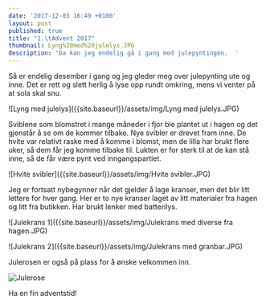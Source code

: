 ```yaml
---
date: '2017-12-03 16:49 +0100'
layout: post
published: true
title: "1.\tAdvent 2017"
thumbnail: Lyng%20med%20julelys.JPG
description: 'Da kan jeg endelig gå i gang med julepyntingen.  '
---
```


Så er endelig desember i gang og jeg gleder meg over julepynting ute og inne. Det er rett og slett herlig å lyse opp rundt omkring, mens vi venter på at sola skal snu. 

![Lyng med julelys]({{site.baseurl}}/assets/img/Lyng med julelys.JPG)

Sviblene som blomstret i mange måneder i fjor ble plantet ut i hagen og det gjenstår å se om de kommer tilbake. Nye svibler er drevet fram inne. De hvite var relativt raske med å komme i blomst, men de lilla har brukt flere uker, så dem får jeg komme tilbake til. Lukten er for sterk til at de kan stå inne, så de får være pynt ved inngangspartiet.

![Hvite svibler]({{site.baseurl}}/assets/img/Hvite svibler.JPG)

<!--more-->

Jeg er fortsatt nybegynner når det gjelder å lage kranser, men det blir litt lettere for hver gang. Her er to nye kranser laget av litt materialer fra hagen og litt fra butikken. Har brukt lenker med batterilys. 

![Julekrans 1]({{site.baseurl}}/assets/img/Julekrans med diverse fra hagen.JPG)

![Julekrans 2]({{site.baseurl}}/assets/img/Julekrans med granbar.JPG)

Julerosen er også på plass for å ønske velkommen inn.  

![Julerose]({{site.baseurl}}/assets/img/Julerose.JPG)

Ha en fin adventstid!
